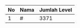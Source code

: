 | No | Nama            | Jumlah Level |
|----|-----------------|--------------|
| 1  | #    |    3371        |
